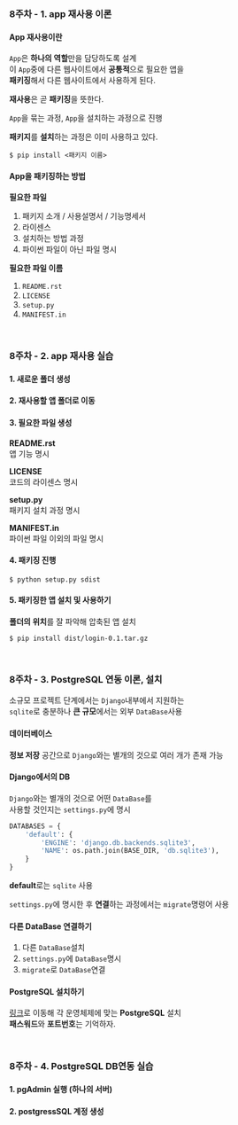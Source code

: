 ### 8주차 - 1. app 재사용 이론

#### App 재사용이란
`App`은 **하나의 역할**만을 담당하도록 설계<br/>
이 `App`중에 다른 웹사이트에서 **공통적**으로 필요한 앱을<br/>
**패키징**해서 다른 웹사이트에서 사용하게 된다.<br/>

**재사용**은 곧 **패키징**을 뜻한다.<br/>

`App`을 묶는 과정, `App`을 설치하는 과정으로 진행<br/>

**패키지**를 **설치**하는 과정은 이미 사용하고 있다.<br/>
```
$ pip install <패키지 이름>
```

#### App을 패키징하는 방법
**필요한 파일**<br/>
1. 패키지 소개 / 사용설명서 / 기능명세서
2. 라이센스
3. 설치하는 방법 과정
4. 파이썬 파일이 아닌 파일 명시

**필요한 파일 이름**<br/>
1. `README.rst`
2. `LICENSE`
3. `setup.py`
4. `MANIFEST.in`

<br/>

### 8주차 - 2. app 재사용 실습

#### 1. 새로운 폴더 생성

#### 2. 재사용할 앱 폴더로 이동

#### 3. 필요한 파일 생성
**README.rst**</br>
앱 기능 명시

**LICENSE**<br/>
코드의 라이센스 명시

**setup.py**<br/>
패키지 설치 과정 명시

**MANIFEST.in**<br/>
파이썬 파일 이외의 파일 명시

#### 4. 패키징 진행
```
$ python setup.py sdist
```

#### 5. 패키징한 앱 설치 및 사용하기
**폴더의 위치**를 잘 파악해 압축된 앱 설치
```
$ pip install dist/login-0.1.tar.gz
```

<br/>

### 8주차 - 3. PostgreSQL 연동 이론, 설치
소규모 프로젝트 단계에서는 `Django`내부에서 지원하는<br/>
`sqlite`로 충분하나 **큰 규모**에서는 외부 `DataBase`사용

#### 데이터베이스
**정보 저장** 공간으로 `Django`와는 별개의 것으로 여러 개가 존재 가능

#### Django에서의 DB
`Django`와는 별개의 것으로 어떤 `DataBase`를<br/>
사용할 것인지는 `settings.py`에 명시

```python
DATABASES = {
    'default': {
        'ENGINE': 'django.db.backends.sqlite3',
        'NAME': os.path.join(BASE_DIR, 'db.sqlite3'),
    }
}
```
**default**로는 `sqlite` 사용<br/>

`settings.py`에 명시한 후 **연결**하는 과정에서는
`migrate`명령어 사용

#### 다른 DataBase 연결하기
1. 다른 `DataBase`설치
2. `settings.py`에 `DataBase`명시
3. `migrate`로 `DataBase`연결

#### PostgreSQL 설치하기
[링크](https://www.postgresql.org/download/)로 이동해 각 운영체제에 맞는 **PostgreSQL** 설치<br/>
**패스워드**와 **포트번호**는 기억하자.

<br/>

### 8주차 - 4. PostgreSQL DB연동 실습

#### 1. pgAdmin 실행 (하나의 서버)

#### 2. postgressSQL 계정 생성
